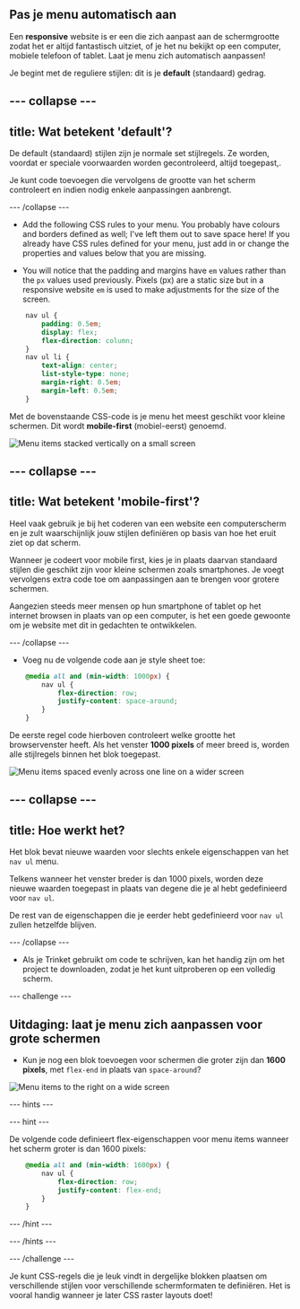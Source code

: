 ## Pas je menu automatisch aan

Een **responsive** website is er een die zich aanpast aan de schermgrootte zodat het er altijd fantastisch uitziet, of je het nu bekijkt op een computer, mobiele telefoon of tablet. Laat je menu zich automatisch aanpassen!

Je begint met de reguliere stijlen: dit is je **default** (standaard) gedrag.

## \--- collapse \---

## title: Wat betekent 'default'?

De default (standaard) stijlen zijn je normale set stijlregels. Ze worden, voordat er speciale voorwaarden worden gecontroleerd, altijd toegepast,.

Je kunt code toevoegen die vervolgens de grootte van het scherm controleert en indien nodig enkele aanpassingen aanbrengt.

\--- /collapse \---

+ Add the following CSS rules to your menu. You probably have colours and borders defined as well; I've left them out to save space here! If you already have CSS rules defined for your menu, just add in or change the properties and values below that you are missing.

+ You will notice that the padding and margins have `em` values rather than the `px` values used previously. Pixels (px) are a static size but in a responsive website `em` is used to make adjustments for the size of the screen.

```css
    nav ul {
        padding: 0.5em;
        display: flex;
        flex-direction: column;
    }
    nav ul li {
        text-align: center; 
        list-style-type: none;
        margin-right: 0.5em;
        margin-left: 0.5em;
    }
```

Met de bovenstaande CSS-code is je menu het meest geschikt voor kleine schermen. Dit wordt **mobile-first** (mobiel-eerst) genoemd.

![Menu items stacked vertically on a small screen](images/responsiveMenuMobile.png)

## \--- collapse \---

## title: Wat betekent 'mobile-first'?

Heel vaak gebruik je bij het coderen van een website een computerscherm en je zult waarschijnlijk jouw stijlen definiëren op basis van hoe het eruit ziet op dat scherm.

Wanneer je codeert voor mobile first, kies je in plaats daarvan standaard stijlen die geschikt zijn voor kleine schermen zoals smartphones. Je voegt vervolgens extra code toe om aanpassingen aan te brengen voor grotere schermen.

Aangezien steeds meer mensen op hun smartphone of tablet op het internet browsen in plaats van op een computer, is het een goede gewoonte om je website met dit in gedachten te ontwikkelen.

\--- /collapse \---

+ Voeg nu de volgende code aan je style sheet toe:

```css
    @media all and (min-width: 1000px) {
        nav ul {
            flex-direction: row;
            justify-content: space-around;
        }
    }
```

De eerste regel code hierboven controleert welke grootte het browservenster heeft. Als het venster **1000 pixels** of meer breed is, worden alle stijlregels binnen het blok toegepast.

![Menu items spaced evenly across one line on a wider screen](images/responsiveMenuMedium.png)

## \--- collapse \---

## title: Hoe werkt het?

Het blok bevat nieuwe waarden voor slechts enkele eigenschappen van het `nav ul` menu.

Telkens wanneer het venster breder is dan 1000 pixels, worden deze nieuwe waarden toegepast in plaats van degene die je al hebt gedefinieerd voor `nav ul`.

De rest van de eigenschappen die je eerder hebt gedefinieerd voor `nav ul` zullen hetzelfde blijven.

\--- /collapse \---

+ Als je Trinket gebruikt om code te schrijven, kan het handig zijn om het project te downloaden, zodat je het kunt uitproberen op een volledig scherm.

\--- challenge \---

## Uitdaging: laat je menu zich aanpassen voor grote schermen

+ Kun je nog een blok toevoegen voor schermen die groter zijn dan **1600 pixels**, met `flex-end` in plaats van `space-around`?

![Menu items to the right on a wide screen](images/responsiveMenuWide.png)

\--- hints \---

\--- hint \---

De volgende code definieert flex-eigenschappen voor menu items wanneer het scherm groter is dan 1600 pixels:

```css
    @media all and (min-width: 1600px) {
        nav ul {
            flex-direction: row;
            justify-content: flex-end;
        }
    }  
```

\--- /hint \---

\--- /hints \---

\--- /challenge \---

Je kunt CSS-regels die je leuk vindt in dergelijke blokken plaatsen om verschillende stijlen voor verschillende schermformaten te definiëren. Het is vooral handig wanneer je later CSS raster layouts doet!